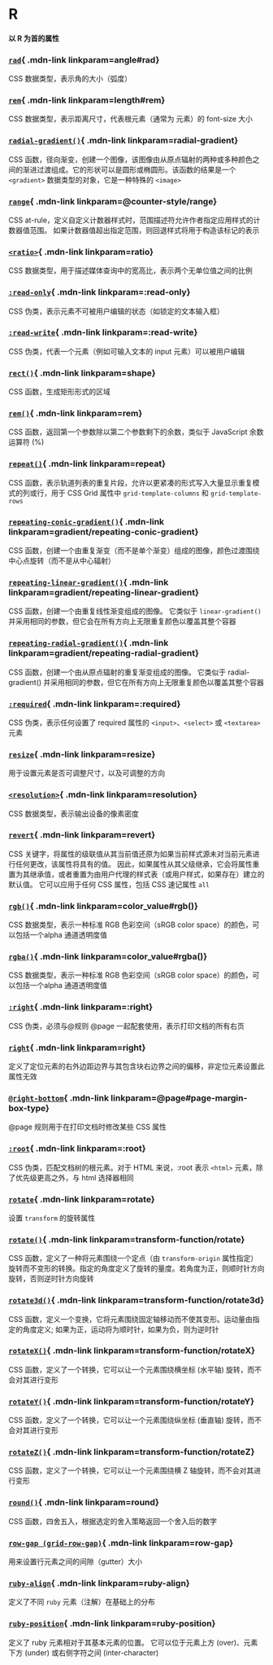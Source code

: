 # R

#### 以 R 为首的属性


<Mcard>

### [`rad`][zh-link]{ .mdn-link linkparam=angle#rad}
CSS 数据类型，表示角的大小（弧度）
</Mcard>

<Mcard>

### [`rem`][zh-link]{ .mdn-link linkparam=length#rem}
CSS 数据类型，表示距离尺寸，代表根元素（通常为<html> 元素）的 font-size 大小
</Mcard>

<Mcard>

### [`radial-gradient()`][en-link]{ .mdn-link linkparam=radial-gradient}
CSS 函数，径向渐变，创建一个图像，该图像由从原点辐射的两种或多种颜色之间的渐进过渡组成。它的形状可以是圆形或椭圆形。该函数的结果是一个 `<gradient>` 数据类型的对象，它是一种特殊的 `<image>`
</Mcard>

<Mcard>

### [`range`][en-link]{ .mdn-link linkparam=@counter-style/range}
CSS at-rule，定义自定义计数器样式时，范围描述符允许作者指定应用样式的计数器值范围。 如果计数器值超出指定范围，则回退样式将用于构造该标记的表示
</Mcard>

<Mcard>

### [`<ratio>`][zh-link]{ .mdn-link linkparam=ratio}
CSS 数据类型，用于描述媒体查询中的宽高比，表示两个无单位值之间的比例
</Mcard>

<Mcard>

### [`:read-only`][zh-link]{ .mdn-link linkparam=:read-only}
CSS 伪类，表示元素不可被用户编辑的状态（如锁定的文本输入框）
</Mcard>

<Mcard>

### [`:read-write`][zh-link]{ .mdn-link linkparam=:read-write}
CSS 伪类，代表一个元素（例如可输入文本的 input 元素）可以被用户编辑
</Mcard>

<Mcard>

### [`rect()`][en-link]{ .mdn-link linkparam=shape}
CSS 函数，生成矩形形式的区域
</Mcard>

<Mcard>

### [`rem()`][en-link]{ .mdn-link linkparam=rem}
CSS 函数，返回第一个参数除以第二个参数剩下的余数，类似于 JavaScript 余数运算符 (%)
</Mcard>

<Mcard>

### [`repeat()`][zh-link]{ .mdn-link linkparam=repeat}
CSS 函数，表示轨道列表的重复片段，允许以更紧凑的形式写入大量显示重复模式的列或行，用于 CSS Grid 属性中 `grid-template-columns` 和 `grid-template-rows`
</Mcard>

<Mcard>

### [`repeating-conic-gradient()`][en-link]{ .mdn-link linkparam=gradient/repeating-conic-gradient}
CSS 函数，创建一个由重复渐变（而不是单个渐变）组成的图像，颜色过渡围绕中心点旋转（而不是从中心辐射）
</Mcard>

<Mcard>

### [`repeating-linear-gradient()`][en-link]{ .mdn-link linkparam=gradient/repeating-linear-gradient}
CSS 函数，创建一个由重复线性渐变组成的图像。 它类似于 `linear-gradient()` 并采用相同的参数，但它会在所有方向上无限重复颜色以覆盖其整个容器
</Mcard>

<Mcard>

### [`repeating-radial-gradient()`][en-link]{ .mdn-link linkparam=gradient/repeating-radial-gradient}
CSS 函数，创建一个由从原点辐射的重复渐变组成的图像。 它类似于 radial-gradient() 并采用相同的参数，但它在所有方向上无限重复颜色以覆盖其整个容器
</Mcard>

<Mcard>

### [`:required`][zh-link]{ .mdn-link linkparam=:required}
CSS 伪类，表示任何设置了 required 属性的 `<input>`、`<select>` 或 `<textarea>` 元素
</Mcard>

<Mcard>

### [`resize`][zh-link]{ .mdn-link linkparam=resize}
用于设置元素是否可调整尺寸，以及可调整的方向
</Mcard>

<Mcard>

### [`<resolution>`][zh-link]{ .mdn-link linkparam=resolution}
CSS 数据类型，表示输出设备的像素密度
</Mcard>

<Mcard>

### [`revert`][en-link]{ .mdn-link linkparam=revert}
CSS 关键字，将属性的级联值从其当前值还原为如果当前样式源未对当前元素进行任何更改，该属性将具有的值。 因此，如果属性从其父级继承，它会将属性重置为其继承值，或者重置为由用户代理的样式表（或用户样式，如果存在）建立的默认值。 它可以应用于任何 CSS 属性，包括 CSS 速记属性 `all`
</Mcard>

<Mcard>

### [`rgb()`][zh-link]{ .mdn-link linkparam=color_value#rgb()}
CSS 数据类型，表示一种标准 RGB 色彩空间（sRGB color space）的颜色，可以包括一个alpha 通道透明度值
</Mcard>

<Mcard>

### [`rgba()`][zh-link]{ .mdn-link linkparam=color_value#rgba()}
CSS 数据类型，表示一种标准 RGB 色彩空间（sRGB color space）的颜色，可以包括一个alpha 通道透明度值
</Mcard>

<Mcard>

### [`:right`][zh-link]{ .mdn-link linkparam=:right}
CSS 伪类，必须与@规则 @page 一起配套使用，表示打印文档的所有右页
</Mcard>

<Mcard>

### [`right`][zh-link]{ .mdn-link linkparam=right}
定义了定位元素的右外边距边界与其包含块右边界之间的偏移，非定位元素设置此属性无效
</Mcard>

<Mcard>

### [`@right-bottom`][zh-link]{ .mdn-link linkparam=@page#page-margin-box-type}
@page 规则用于在打印文档时修改某些 CSS 属性
</Mcard>

<Mcard>

### [`:root`][zh-link]{ .mdn-link linkparam=:root}
CSS 伪类，匹配文档树的根元素。对于 HTML 来说，:root 表示 `<html>` 元素，除了优先级更高之外，与 html 选择器相同
</Mcard>

<Mcard>

### [`rotate`][zh-link]{ .mdn-link linkparam=rotate}
设置 `transform` 的旋转属性
</Mcard>

<Mcard>

### [`rotate()`][zh-link]{ .mdn-link linkparam=transform-function/rotate}
CSS 函数，定义了一种将元素围绕一个定点（由 `transform-origin` 属性指定）旋转而不变形的转换。指定的角度定义了旋转的量度。若角度为正，则顺时针方向旋转，否则逆时针方向旋转
</Mcard>

<Mcard>

### [`rotate3d()`][zh-link]{ .mdn-link linkparam=transform-function/rotate3d}
CSS 函数，定义一个变换，它将元素围绕固定轴移动而不使其变形。运动量由指定的角度定义; 如果为正，运动将为顺时针，如果为负，则为逆时针
</Mcard>

<Mcard>

### [`rotateX()`][zh-link]{ .mdn-link linkparam=transform-function/rotateX}
CSS 函数，定义了一个转换，它可以让一个元素围绕横坐标 (水平轴) 旋转，而不会对其进行变形
</Mcard>

<Mcard>

### [`rotateY()`][zh-link]{ .mdn-link linkparam=transform-function/rotateY}
CSS 函数，定义了一个转换，它可以让一个元素围绕纵坐标 (垂直轴) 旋转，而不会对其进行变形
</Mcard>

<Mcard>

### [`rotateZ()`][zh-link]{ .mdn-link linkparam=transform-function/rotateZ}
CSS 函数，定义了一个转换，它可以让一个元素围绕横 Z 轴旋转，而不会对其进行变形
</Mcard>

<Mcard>

### [`round()`][en-link]{ .mdn-link linkparam=round}
CSS 函数，四舍五入，根据选定的舍入策略返回一个舍入后的数字
</Mcard>

<Mcard>

### [`row-gap (grid-row-gap)`][zh-link]{ .mdn-link linkparam=row-gap}
用来设置行元素之间的间隙（gutter）大小
</Mcard>

<Mcard>

### [`ruby-align`][en-link]{ .mdn-link linkparam=ruby-align}
定义了不同 `ruby` 元素（注解）在基础上的分布
</Mcard>

<Mcard>

### [`ruby-position`][en-link]{ .mdn-link linkparam=ruby-position}
定义了 ruby 元素相对于其基本元素的位置。 它可以位于元素上方 (over)、元素下方 (under) 或右侧字符之间 (inter-character)
</Mcard>

[zh-link]:https://developer.mozilla.org/zh-CN/docs/Web/CSS/
[en-link]:https://developer.mozilla.org/en-US/docs/Web/CSS/